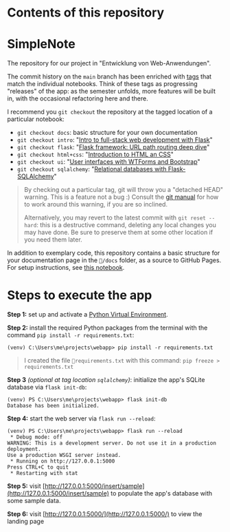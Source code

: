 # Contents of this repository

# SimpleNote
The repository for our project in "Entwicklung von Web-Anwendungen".


The commit history on the `main` branch has been enriched with [tags](https://git-scm.com/book/en/v2/Git-Basics-Tagging) that match the individual notebooks. Think of these tags as progressing "releases" of the app: as the semester unfolds, more features will be built in, with the occasional refactoring here and there.

I recommend you `git checkout` the repository at the tagged location of a particular notebook:

+ `git checkout docs`: basic structure for your own documentation
+ `git checkout intro`: "[Intro to full-stack web development with Flask](https://hwrberlin.github.io/fswd/fswd-intro.html)"
+ `git checkout flask`: "[Flask framework: URL path routing deep dive](https://hwrberlin.github.io/fswd/flask.html)"
+ `git checkout html+css`: "[Introduction to HTML an CSS](https://hwrberlin.github.io/fswd/html-css.html)"
+ `git checkout ui`: "[User interfaces with WTForms and Bootstrap](https://hwrberlin.github.io/fswd/user-interfaces.html)"
+ `git checkout sqlalchemy`: "[Relational databases with Flask-SQLAlchemy](https://hwrberlin.github.io/fswd/sqlalchemy.html)"

> By checking out a particular tag, git will throw you a "detached HEAD" warning. This is a feature not a bug :) Consult the [git manual](https://git-scm.com/book/en/v2/Git-Basics-Tagging) for how to work around this warning, if you are so inclined.
> 
> Alternatively, you may revert to the latest commit with `git reset --hard`: this is a destructive command, deleting any local changes you may have done. Be sure to preserve them at some other location if you need them later.

In addition to exemplary code, this repository contains a basic structure for your documentation page in the `📁/docs` folder, as a source to GitHub Pages. For setup instructions, see [this notebook](https://hwrberlin.github.io/fswd/git.html#5-github-pages).

# Steps to execute the app

**Step 1:** set up and activate a [Python Virtual Environment](https://hwrberlin.github.io/fswd/python-vscode.html#32-use-the-python-virtual-environment-as-default-for-this-workspace).

**Step 2:** install the required Python packages from the terminal with the command `pip install -r requirements.txt`:

```console
(venv) C:\Users\me\projects\webapp> pip install -r requirements.txt
```

> I created the file `📄requirements.txt` with this command: `pip freeze > requirements.txt`

**Step 3** *(optional at tag location `sqlalchemy`)*: initialize the app's SQLite database via `flask init-db`:

```console
(venv) PS C:\Users\me\projects\webapp> flask init-db
Database has been initialized.
```

**Step 4:** start the web server via `flask run --reload`:

```console
(venv) PS C:\Users\me\projects\webapp> flask run --reload
 * Debug mode: off
WARNING: This is a development server. Do not use it in a production deployment.
Use a production WSGI server instead.
 * Running on http://127.0.0.1:5000
Press CTRL+C to quit
 * Restarting with stat
```

**Step 5:** visit [http://127.0.0.1:5000/insert/sample](http://127.0.0.1:5000/insert/sample) to populate the app's database with some sample data.

**Step 6:** visit [http://127.0.0.1:5000/](http://127.0.0.1:5000/) to view the landing page